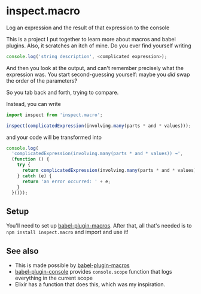 inspect.macro
=============

Log an expression and the result of that expression to the console

This is a project I put together to learn more about macros and babel plugins. Also, it scratches an itch of mine. Do you ever find yourself writing

```javascript
console.log('string description', <complicated expression>);
```

And then you look at the output, and can't remember precisely what the expression was. You start second-guessing yourself: maybe you *did* swap the order of the parameters?

So you tab back and forth, trying to compare.

Instead, you can write

```javascript
import inspect from 'inspect.macro';

inspect(complicatedExpression(involving.many(parts * and * values)));
```

and your code will be transformed into

```javascript
console.log(
  'complicatedExpression(involving.many(parts * and * values)) →',
  (function () {
    try {
      return complicatedExpression(involving.many(parts * and * values))
    } catch (e) {
      return 'an error occurred: ' + e;
    }
  }()));
```

## Setup

You'll need to set up [babel-plugin-macros](https://github.com/kentcdodds/babel-plugin-macros/blob/master/other/docs/user.md). After that, all that's needed is to `npm install inspect.macro` and import and use it!

## See also

- This is made possible by [babel-plugin-macros](https://github.com/kentcdodds/babel-plugin-macros)
- [babel-plugin-console](https://github.com/mattphillips/babel-plugin-console) provides `console.scope` function that logs everything in the current scope
- Elixir has a function that does this, which was my inspiration.